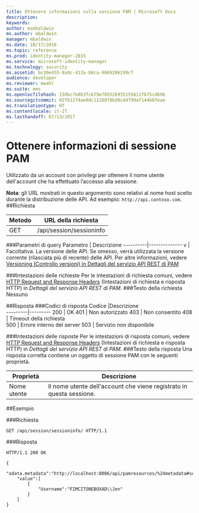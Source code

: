 ```yaml
---
title: Ottenere informazioni sulla sessione PAM | Microsoft Docs
description: 
keywords: 
author: msmbaldwin
ms.author: mbaldwin
manager: mbaldwin
ms.date: 10/17/2016
ms.topic: reference
ms.prod: identity-manager-2015
ms.service: microsoft-identity-manager
ms.technology: security
ms.assetid: bc30e455-9a9c-413a-b8ca-9669286299cf
audience: developer
ms.reviewer: mwahl
ms.suite: ems
ms.openlocfilehash: 150bc7e863fc679e785526935155611fb75cd69b
ms.sourcegitcommit: 02fb1274ae0dc11288f8bd9cd4799af144b8feae
ms.translationtype: HT
ms.contentlocale: it-IT
ms.lasthandoff: 07/13/2017
---
```

# <a name="get-pam-session-info"></a>Ottenere informazioni di sessione PAM
Utilizzato da un account con privilegi per ottenere il nome utente dell'account che ha effettuato l’accesso alla sessione.

**Nota**: gli URL mostrati in questo argomento sono relativi al nome host scelto durante la distribuzione delle API. Ad esempio: `http://api.contoso.com`.
##<a name="request"></a>Richiesta


Metodo  |URL della richiesta  
---------|---------
GET     |/api/session/sessioninfo

###<a name="query-parameters"></a>Parametri di query
Parametro | Descrizione
----------|--------------
v | Facoltativa. La versione delle API. Se omesso, verrà utilizzata la versione corrente (rilasciata più di recente) delle API. Per altre informazioni, vedere [Versioning (Controllo versioni) in Dettagli del servizio API REST di PAM](privileged-access-management-rest-api-service-details.md#versioning)

###<a name="request-headers"></a>Intestazioni delle richieste
Per le intestazioni di richiesta comuni, vedere [HTTP Request and Response Headers](privileged-access-management-rest-api-service-details.md#http-request-and-response-headers) (Intestazioni di richiesta e risposta HTTP) in *Dettagli del servizio API REST di PAM*.
###<a name="request-body"></a>Testo della richiesta
Nessuno

##<a name="response"></a>Risposta
###<a name="response-codes"></a>Codici di risposta
Codice  |Descrizione  
---------|---------
200 | OK
401 | Non autorizzato
403 | Non consentito
408 | Timeout della richiesta   
500 | Errore interno del server
503 | Servizio non disponibile

###<a name="response-headers"></a>Intestazioni delle risposte
Per le intestazioni di risposta comuni, vedere [HTTP Request and Response Headers](privileged-access-management-rest-api-service-details.md#http-request-and-response-headers) (Intestazioni di richiesta e risposta HTTP) in *Dettagli del servizio API REST di PAM*.
###<a name="response-body"></a>Testo della risposta
Una risposta corretta contiene un oggetto di sessione PAM con le seguenti proprietà.

Proprietà| Descrizione
--------|-------------
Nome utente| Il nome utente dell'account che viene registrato in questa sessione.

##<a name="example"></a>Esempio

###<a name="request"></a>Richiesta
```
GET /api/session/sessioninfo/ HTTP/1.1
```
###<a name="response"></a>Risposta
```
HTTP/1.1 200 OK

{
    "odata.metadata":"http://localhost:8086/api/pamresources/%24metadata#sessioninfo",
    "value":[
        {
            "Username":"FIMCITONEBOXAD\\Jen"
        }
    ]
}
```       

